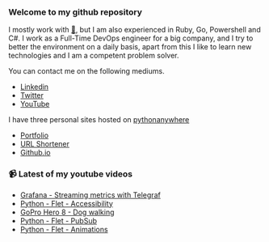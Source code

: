 ### Welcome to my github repository

I mostly work with [:snake:](https://www.python.org/), but I am also experienced in Ruby, Go, Powershell and C#. I work as a Full-Time DevOps engineer for a big company, and I try to better the environment on a daily basis, apart from this I like to learn new technologies and I am a competent problem solver.

You can contact me on the following mediums.
- [Linkedin](https://www.linkedin.com/in/r3ap3rpy)
- [Twitter](https://twitter.com/r3ap3rpy)
- [YouTube](https://www.youtube.com/channel/UC1qkMXH8d2I9DDAtBSeEHqg)

I have three personal sites hosted on [pythonanywhere](https://www.pythonanywhere.com/)
- [Portfolio](http://r3ap3rpy.pythonanywhere.com/)
- [URL Shortener](http://shortenpy.pythonanywhere.com/)
- [Github.io](https://r3ap3rpy.github.io/)

### :video_camera: Latest of my youtube videos
<!-- YOUTUBE:START -->
- [Grafana - Streaming metrics with Telegraf](https://www.youtube.com/watch?v=cO_oLOjZXgo)
- [Python - Flet - Accessibility](https://www.youtube.com/watch?v=mdGGSvD-Wvk)
- [GoPro Hero 8 - Dog walking](https://www.youtube.com/watch?v=N4Jms9S7DxE)
- [Python - Flet - PubSub](https://www.youtube.com/watch?v=d3j3s4iwjTg)
- [Python - Flet  - Animations](https://www.youtube.com/watch?v=GvAZD-0yzvI)
<!-- YOUTUBE:END -->

